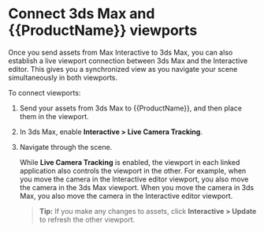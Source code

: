 # Connect 3ds Max and {{ProductName}} viewports

Once you send assets from Max Interactive to 3ds Max, you can also establish a live viewport connection between 3ds Max and the Interactive editor. This gives you a synchronized view as you navigate your scene simultaneously in both viewports.

To connect viewports:

1. Send your assets from 3ds Max to {{ProductName}}, and then place them in the viewport.
2. In 3ds Max, enable **Interactive > Live Camera Tracking**.
3. Navigate through the scene.

    While **Live Camera Tracking** is enabled, the viewport in each linked application also controls the viewport in the other. For example, when you move the camera in the Interactive editor viewport, you also move the camera in the 3ds Max viewport. When you move the camera in 3ds Max, you also move the camera in the Interactive editor viewport.

   >	**Tip:** If you make any changes to assets, click **Interactive > Update** to refresh the other viewport.
